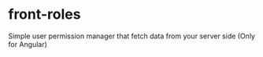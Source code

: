 # front-roles
Simple user permission manager that fetch data from your server side (Only for Angular)
